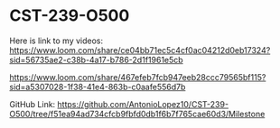 # CST-239-O500
Here is  link to my videos:
https://www.loom.com/share/ce04bb71ec5c4cf0ac04212d0eb17324?sid=56735ae2-c38b-4a17-b786-2d1f1961e5cb

https://www.loom.com/share/467efeb7fcb947eeb28ccc79565bf115?sid=a5307028-1f38-41e4-863b-c0aafe556d7b


GitHub Link:
https://github.com/AntonioLopez10/CST-239-O500/tree/f51ea94ad734cfcb9fbfd0db1f6b7f765cae60d3/Milestone
